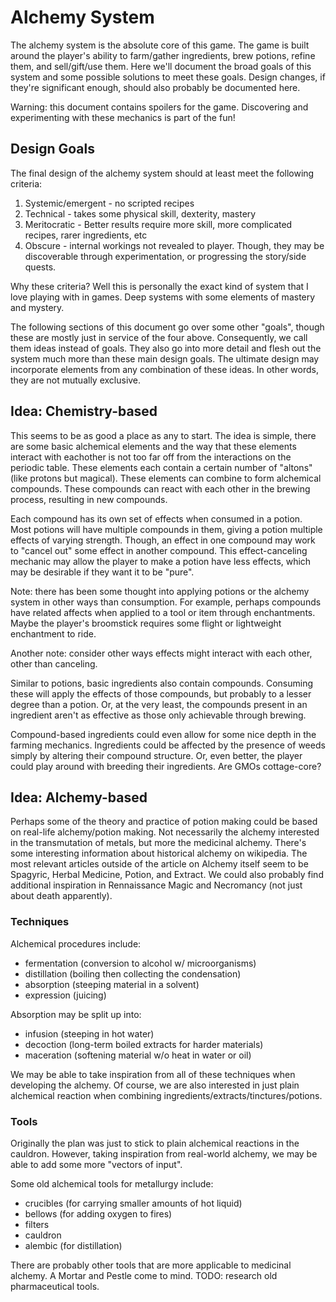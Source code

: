 # Alchemy System
The alchemy system is the absolute core of this game.
The game is built around the player's ability to farm/gather ingredients, brew potions, refine them, and sell/gift/use them.
Here we'll document the broad goals of this system and some possible solutions to meet these goals.
Design changes, if they're significant enough, should also probably be documented here.

Warning: this document contains spoilers for the game.
Discovering and experimenting with these mechanics is part of the fun!

## Design Goals
The final design of the alchemy system should at least meet the following criteria:
1. Systemic/emergent - no scripted recipes
2. Technical - takes some physical skill, dexterity, mastery
3. Meritocratic - Better results require more skill, more complicated recipes, rarer ingredients, etc
4. Obscure - internal workings not revealed to player.
   Though, they may be discoverable through experimentation, or progressing the story/side quests.

Why these criteria?
Well this is personally the exact kind of system that I love playing with in games.
Deep systems with some elements of mastery and mystery.

The following sections of this document go over some other "goals", though these are mostly just in service of the four above.
Consequently, we call them ideas instead of goals.
They also go into more detail and flesh out the system much more than these main design goals.
The ultimate design may incorporate elements from any combination of these ideas.
In other words, they are not mutually exclusive.

## Idea: Chemistry-based
This seems to be as good a place as any to start.
The idea is simple, there are some basic alchemical elements and the way that these elements interact with eachother is not too far off from the interactions on the periodic table.
These elements each contain a certain number of "altons" (like protons but magical).
These elements can combine to form alchemical compounds.
These compounds can react with each other in the brewing process, resulting in new compounds.

Each compound has its own set of effects when consumed in a potion.
Most potions will have multiple compounds in them, giving a potion multiple effects of varying strength.
Though, an effect in one compound may work to "cancel out" some effect in another compound.
This effect-canceling mechanic may allow the player to make a potion have less effects, which may be desirable if they want it to be "pure".

Note: there has been some thought into applying potions or the alchemy system in other ways than consumption.
For example, perhaps compounds have related affects when applied to a tool or item through enchantments.
Maybe the player's broomstick requires some flight or lightweight enchantment to ride.

Another note: consider other ways effects might interact with each other, other than canceling.

Similar to potions, basic ingredients also contain compounds.
Consuming these will apply the effects of those compounds, but probably to a lesser degree than a potion.
Or, at the very least, the compounds present in an ingredient aren't as effective as those only achievable through brewing.

Compound-based ingredients could even allow for some nice depth in the farming mechanics.
Ingredients could be affected by the presence of weeds simply by altering their compound structure.
Or, even better, the player could play around with breeding their ingredients.
Are GMOs cottage-core?

## Idea: Alchemy-based
Perhaps some of the theory and practice of potion making could be based on real-life alchemy/potion making.
Not necessarily the alchemy interested in the transmutation of metals, but more the medicinal alchemy.
There's some interesting information about historical alchemy on wikipedia.
The most relevant articles outside of the article on Alchemy itself seem to be Spagyric, Herbal Medicine, Potion, and Extract.
We could also probably find additional inspiration in Rennaissance Magic and Necromancy (not just about death apparently).

### Techniques
Alchemical procedures include:
- fermentation (conversion to alcohol w/ microorganisms)
- distillation (boiling then collecting the condensation)
- absorption (steeping material in a solvent)
- expression (juicing)

Absorption may be split up into:
- infusion (steeping in hot water)
- decoction (long-term boiled extracts for harder materials)
- maceration (softening material w/o heat in water or oil)

We may be able to take inspiration from all of these techniques when developing the alchemy.
Of course, we are also interested in just plain alchemical reaction when combining ingredients/extracts/tinctures/potions.

### Tools
Originally the plan was just to stick to plain alchemical reactions in the cauldron.
However, taking inspiration from real-world alchemy, we may be able to add some more "vectors of input".

Some old alchemical tools for metallurgy include:
- crucibles (for carrying smaller amounts of hot liquid)
- bellows (for adding oxygen to fires)
- filters
- cauldron
- alembic (for distillation)

There are probably other tools that are more applicable to medicinal alchemy.
A Mortar and Pestle come to mind.
TODO: research old pharmaceutical tools.
